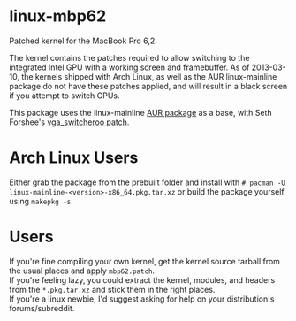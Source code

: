 linux-mbp62
===========

Patched kernel for the MacBook Pro 6,2.  

The kernel contains the patches required to allow switching to the integrated Intel GPU with a working screen and framebuffer. As of 2013-03-10, the kernels shipped with Arch Linux, as well as the AUR linux-mainline package
do not have these patches applied, and will result in a black screen if you attempt to switch GPUs.

This package uses the linux-mainline [AUR package](https://aur.archlinux.org/packages/linux-mainline/) as a base, with Seth Forshee's [vga_switcheroo patch](http://lists.freedesktop.org/archives/dri-devel/2012-September/027528.html).

# Arch Linux Users #

Either grab the package from the prebuilt folder and install with `# pacman -U linux-mainline-<version>-x86_64.pkg.tar.xz` or build the package yourself using `makepkg -s`.

# <Insert Distro Here> Users #

If you're fine compiling your own kernel, get the kernel source tarball from the usual places and apply `mbp62.patch`.  
If you're feeling lazy, you could extract the kernel, modules, and headers from the `*.pkg.tar.xz` and stick them in the right places.  
If you're a linux newbie, I'd suggest asking for help on your distribution's forums/subreddit.
